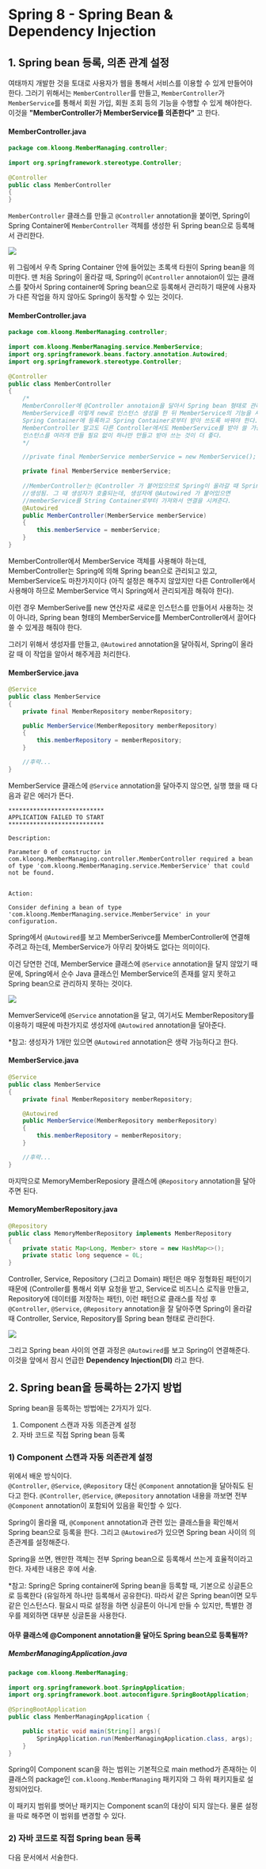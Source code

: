# Spring 8 - Spring Bean & Dependency Injection

## 1. Spring bean 등록, 의존 관계 설정
여태까지 개발한 것을 토대로 사용자가 웹을 통해서 서비스를 이용할 수 있게 만들어야 한다. 그러기 위해서는 `MemberController`를 만들고, `MemberController`가 `MemberService`를 통해서 회원 가입, 회원 조회 등의 기능을 수행할 수 있게 해야한다. 이것을 **\"MemberController가 MemberService를 의존한다\"** 고 한다.

#### MemberController.java
```Java
package com.kloong.MemberManaging.controller;  
  
import org.springframework.stereotype.Controller;  
  
@Controller  
public class MemberController  
{  
}
```

`MemberController` 클래스를 만들고 `@Controller` annotation을 붙이면, Spring이 Spring Container에 `MemberController` 객체를 생성한 뒤 Spring bean으로 등록해서 관리한다.

![](Pasted%20image%2020220303012457.png)

위 그림에서 우측 Spring Container 안에 들어있는 초록색 타원이 Spring bean을 의미한다. 맨 처음 Spring이 올라갈 때, Spring이 `@Controller` annotaion이 있는 클래스를 찾아서 Spring container에 Spring bean으로 등록해서 관리하기 때문에 사용자가 다른 작업을 하지 않아도 Spring이 동작할 수 있는 것이다.

#### MemberController.java
```Java
package com.kloong.MemberManaging.controller;  
  
import com.kloong.MemberManaging.service.MemberService;  
import org.springframework.beans.factory.annotation.Autowired;  
import org.springframework.stereotype.Controller;  
  
@Controller  
public class MemberController  
{  
	/*  
	MemberConroller에 @Controller annotaion을 달아서 Spring bean 형태로 관리할 건데
	MemberService를 이렇게 new로 인스턴스 생성을 한 뒤 MemberService의 기능을 사용하면 문제가 생긴다.
	Spring Container에 등록하고 Spring Container로부터 받아 쓰도록 바꿔야 한다.
	MemberController 말고도 다른 Controller에서도 MemberService를 받아 쓸 가능성이 있기 때문에
	인스턴스를 여러개 만들 필요 없이 하나만 만들고 받아 쓰는 것이 더 좋다.
	*/

	//private final MemberService memberService = new MemberService();  

	private final MemberService memberService;  
  
    //MemberController는 @Controller 가 붙어있으므로 Spring이 올라갈 때 Spring Container에  
	//생성됨. 그 때 생성자가 호출되는데, 생성자에 @Autowired 가 붙어있으면
	//memberService를 String Container로부터 가져와서 연결을 시켜준다.
	@Autowired  
	public MemberController(MemberService memberService)
	{
		this.memberService = memberService;  
	}  
}
```

MemberController에서 MemberService 객체를 사용해야 하는데, MemberController는 Spring에 의해 Spring bean으로 관리되고 있고, MemberService도 마찬가지이다 (아직 설정은 해주지 않았지만 다른 Controller에서 사용해야 하므로 MemberService 역시 Spring에서 관리되게끔 해줘야 한다).

이런 경우 MemberSerive를 new 연산자로 새로운 인스턴스를 만들어서 사용하는 것이 아니라, Spring bean 형태의 MemberService를 MemberController에서 끌어다 쓸 수 있게끔 해줘야 한다.

그러기 위해서 생성자를 만들고, `@Autowired` annotation을 달아줘서, Spring이 올라갈 때 이 작업을 알아서 해주게끔 처리한다.

#### MemberService.java
```Java
@Service  
public class MemberService
{  
	private final MemberRepository memberRepository;  

	public MemberService(MemberRepository memberRepository)
	{
		this.memberRepository = memberRepository;  
    }

	//후략...
}
```

MemberService 클래스에 `@Service` annotation을 달아주지 않으면, 실행 했을 때 다음과 같은 에러가 뜬다.

```
***************************
APPLICATION FAILED TO START
***************************

Description:

Parameter 0 of constructor in com.kloong.MemberManaging.controller.MemberController required a bean of type 'com.kloong.MemberManaging.service.MemberService' that could not be found.


Action:

Consider defining a bean of type 'com.kloong.MemberManaging.service.MemberService' in your configuration.
```

Spring에서 `@Autowired`를 보고 MemberSerivce를 MemberController에 연결해 주려고 하는데, MemberService가 아무리 찾아봐도 없다는 의미이다.

이건 당연한 건데, MemberService 클래스에 `@Service` annotation을 달지 않았기 때문에, Spring에서 순수 Java 클래스인 MemberService의 존재를 알지 못하고 Spring bean으로 관리하지 못하는 것이다.

![](Pasted%20image%2020220303015511.png)

MemverService에 `@Service` annotation을 달고, 여기서도 MemberRepository를 이용하기 때문에 마찬가지로 생성자에  `@Autowired` annotation을 달아준다.

\*참고: 생성자가 1개만 있으면 `@Autowired` annotation은 생략 가능하다고 한다.

#### MemberService.java
```Java
@Service  
public class MemberService
{  
	private final MemberRepository memberRepository;  

	@Autowired
	public MemberService(MemberRepository memberRepository)
	{
		this.memberRepository = memberRepository;  
    }

	//후략...
}
```

마지막으로 MemoryMemberReposiory 클래스에 `@Repository` annotation을 달아주면 된다.

#### MemoryMemberRepository.java
```Java
@Repository  
public class MemoryMemberRepository implements MemberRepository  
{  
	private static Map<Long, Member> store = new HashMap<>();  
	private static long sequence = 0L;
}	
```

Controller, Service, Repository (그리고 Domain) 패턴은 매우 정형화된 패턴이기 때문에 (Controller를 통해서 외부 요청을 받고, Service로 비즈니스 로직을 만들고, Repository에 데이터를 저장하는 패턴), 이런 패턴으로 클래스를 작성 후 `@Controller`, `@Service`, `@Repository` annotation을 잘 달아주면 Spring이 올라갈 때 Controller, Service, Repository를 Spring bean 형태로 관리한다.

![](Pasted%20image%2020220303015830.png)

그리고 Spring bean 사이의 연결 과정은 `@Autowired`를 보고 Spring이 연결해준다. 이것을 앞에서 잠시 언급한 **Dependency Injection(DI)** 라고 한다.

## 2. Spring bean을 등록하는 2가지 방법
Spring bean을 등록하는 방법에는 2가지가 있다.
1. Component 스캔과 자동 의존관계 설정
2. 자바 코드로 직접 Spring bean 등록

### 1) Component 스캔과 자동 의존관계 설정
위에서 배운 방식이다.  
`@Controller`, `@Service`, `@Repository` 대신 `@Component` annotation을 달아줘도 된다고 한다. `@Controller`, `@Service`, `@Repository` annotation 내용을 까보면 전부 `@Component` annotation이 포함되어 있음을 확인할 수 있다.

Spring이 올라올 때, `@Component` annotation과 관련 있는 클래스들을 확인해서 Spring bean으로 등록을 한다. 그리고 `@Autowired`가 있으면 Spring bean 사이의 의존관계를 설정해준다.

Spring을 쓰면, 왠만한 객체는 전부 Spring bean으로 등록해서 쓰는게 효율적이라고 한다. 자세한 내용은 후에 서술.

\*참고: Spring은 Spring container에 Spring bean을 등록할 때, 기본으로 싱글톤으로 등록한다 (유일하게 하나만 등록해서 공유한다). 따라서 같은 Spring bean이면 모두 같은 인스턴스다. 필요시 따로 설정을 하면 싱글톤이 아니게 만들 수 있지만, 특별한 경우를 제외하면 대부분 싱글톤을 사용한다.

#### 아무 클래스에 @Component annotation을 달아도 Spring bean으로 등록될까?
##### MemberManagingApplication.java
``` Java
package com.kloong.MemberManaging;  
  
import org.springframework.boot.SpringApplication;  
import org.springframework.boot.autoconfigure.SpringBootApplication;  
  
@SpringBootApplication  
public class MemberManagingApplication {  

	public static void main(String[] args){
		SpringApplication.run(MemberManagingApplication.class, args);  
	}    
}
```

Spring이 Component scan을 하는 범위는 기본적으로 main method가 존재하는 이 클래스의 package인 `com.kloong.MemberManaging` 패키지와 그 하위 패키지들로 설정되어있다.

이 패키지 범위를 벗어난 패키지는 Component scan의 대상이 되지 않는다. 물론 설정을 따로 해주면 이 범위를 변경할 수 있다.

### 2) 자바 코드로 직접 Spring bean 등록
다음 문서에서 서술한다.